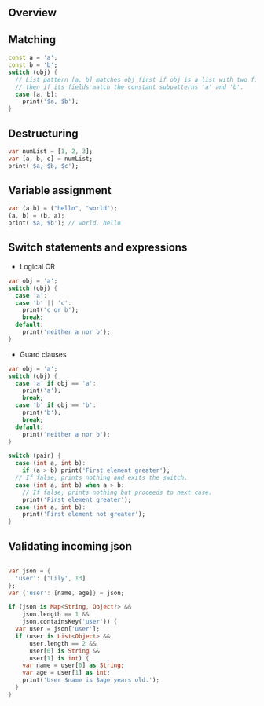 ## Overview

## Matching

```dart
const a = 'a';
const b = 'b';
switch (obj) {
  // List pattern [a, b] matches obj first if obj is a list with two fields,
  // then if its fields match the constant subpatterns 'a' and 'b'.
  case [a, b]:
    print('$a, $b');
}
```

## Destructuring

```dart
var numList = [1, 2, 3];
var [a, b, c] = numList;
print('$a, $b, $c');
```

## Variable assignment

```dart
var (a,b) = ("hello", "world");
(a, b) = (b, a);
print('$a, $b'); // world, hello
```

## Switch statements and expressions

-   Logical OR

```dart
var obj = 'a';
switch (obj) {
  case 'a':
  case 'b' || 'c':
    print('c or b');
    break;
  default:
    print('neither a nor b');
}
```

-   Guard clauses

```dart
var obj = 'a';
switch (obj) {
  case 'a' if obj == 'a':
    print('a');
    break;
  case 'b' if obj == 'b':
    print('b');
    break;
  default:
    print('neither a nor b');
}
```

```dart
switch (pair) {
  case (int a, int b):
    if (a > b) print('First element greater');
  // If false, prints nothing and exits the switch.
  case (int a, int b) when a > b:
    // If false, prints nothing but proceeds to next case.
    print('First element greater');
  case (int a, int b):
    print('First element not greater');
}
```

## Validating incoming json

```dart

var json = {
  'user': ['Lily', 13]
};
var {'user': [name, age]} = json;

if (json is Map<String, Object?> &&
    json.length == 1 &&
    json.containsKey('user')) {
  var user = json['user'];
  if (user is List<Object> &&
      user.length == 2 &&
      user[0] is String &&
      user[1] is int) {
    var name = user[0] as String;
    var age = user[1] as int;
    print('User $name is $age years old.');
  }
}


```
